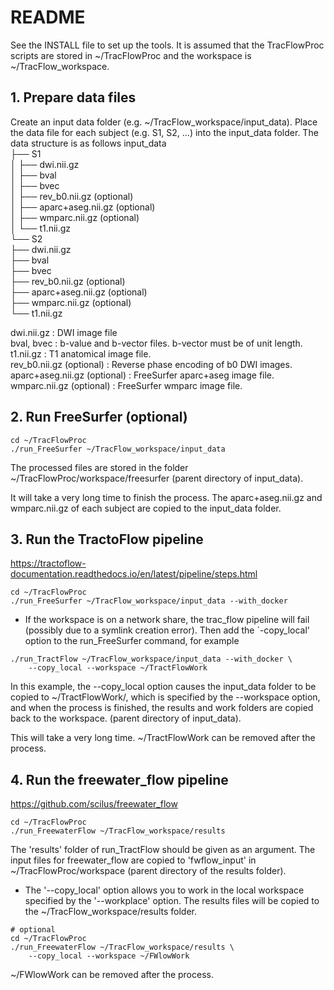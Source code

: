 # README
See the INSTALL file to set up the tools. It is assumed that the TracFlowProc scripts are stored in ~/TracFlowProc and the workspace is ~/TracFlow_workspace.

## 1. Prepare data files
Create an input data folder (e.g. ~/TracFlow_workspace/input_data).
Place the data file for each subject (e.g. S1, S2, ...) into the
input_data folder.
The data structure is as follows
input_data  
    ├── S1  
    │ ├── dwi.nii.gz  
    │ ├── bval  
    │ ├── bvec  
    │ ├── rev_b0.nii.gz (optional)  
    │ ├── aparc+aseg.nii.gz (optional)  
    │ ├── wmparc.nii.gz (optional)  
    │ └── t1.nii.gz  
    └── S2  
      ├── dwi.nii.gz  
      ├── bval  
      ├── bvec  
      ├── rev_b0.nii.gz (optional)  
      ├── aparc+aseg.nii.gz (optional)  
      ├── wmparc.nii.gz (optional)  
      └── t1.nii.gz  

dwi.nii.gz : DWI image file  
bval, bvec : b-value and b-vector files. b-vector must be of unit length.  
t1.nii.gz : T1 anatomical image file.  
rev_b0.nii.gz (optional) : Reverse phase encoding of b0 DWI images.
aparc+aseg.nii.gz (optional) : FreeSurfer aparc+aseg image file.
wmparc.nii.gz (optional) : FreeSurfer wmparc image file.

## 2. Run FreeSurfer (optional)
```
cd ~/TracFlowProc
./run_FreeSurfer ~/TracFlow_workspace/input_data
```
The processed files are stored in the folder ~/TracFlowProc/workspace/freesurfer (parent directory of input_data).

It will take a very long time to finish the process.
The aparc+aseg.nii.gz and wmparc.nii.gz of each subject are copied to the input_data folder.

## 3. Run the TractoFlow pipeline
https://tractoflow-documentation.readthedocs.io/en/latest/pipeline/steps.html
```
cd ~/TracFlowProc
./run_FreeSurfer ~/TracFlow_workspace/input_data --with_docker
```

* If the workspace is on a network share, the trac_flow pipeline will fail (possibly due to a symlink creation error).
Then add the `-copy_local' option to the run_FreeSurfer command, for example
```
./run_TractFlow ~/TracFlow_workspace/input_data --with_docker \
    --copy_local --workspace ~/TractFlowWork
```
In this example, the --copy_local option causes the input_data folder to be copied to ~/TractFlowWork/, which is specified by the --workspace option, and when the process is finished, the results and work folders are copied back to the workspace. (parent directory of input_data).

This will take a very long time.
~/TractFlowWork can be removed after the process.

## 4. Run the freewater_flow pipeline
https://github.com/scilus/freewater_flow
```
cd ~/TracFlowProc
./run_FreewaterFlow ~/TracFlow_workspace/results
```
The 'results' folder of run_TractFlow should be given as an argument. The input files for freewater_flow are copied to 'fwflow_input' in ~/TracFlowProc/workspace (parent directory of the results folder).

* The '--copy_local' option allows you to work in the local workspace specified by the '--workplace' option. The results files will be copied to the ~/TracFlow_workspace/results folder.
```
# optional
cd ~/TracFlowProc
./run_FreewaterFlow ~/TracFlow_workspace/results \
    --copy_local --workspace ~/FWlowWork
```
~/FWlowWork can be removed after the process.